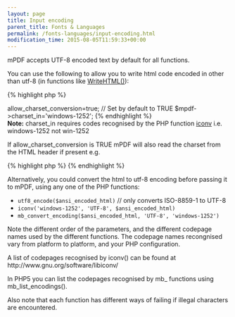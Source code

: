 ```yaml
---
layout: page
title: Input encoding
parent_title: Fonts & Languages
permalink: /fonts-languages/input-encoding.html
modification_time: 2015-08-05T11:59:33+00:00
---
```


<p>mPDF accepts UTF-8 encoded text by default for all functions.</p>
<p>You can use the following to allow you to write html code encoded in other than utf-8 (in functions like <a href="{{ "/reference/mpdf-functions/writehtml.html" | prepend: site.baseurl }}">WriteHTML()</a>):</p>

{% highlight php %}
<?php

$mpdf->allow_charset_conversion=true;  // Set by default to TRUE

$mpdf->charset_in='windows-1252';
{% endhighlight %}

<div class="alert alert-info" role="alert"><strong>Note:</strong> <span class="parameter">charset_in</span> requires codes recognised by the PHP function <a href="{{ "/reference/codepages-glyphs/iconv.html" | prepend: site.baseurl }}">iconv</a> i.e. windows-1252 not win-1252</div>
<p>If <span class="parameter">allow_charset_conversion</span> is <span class="smallblock">TRUE</span> mPDF will also read the charset from the HTML header if present e.g.</p>

{% highlight php %}
<meta http-equiv="Content-Type" content="text/html; charset=utf-8" />
{% endhighlight %}

<p>Alternatively, you could convert the html to utf-8 encoding before passing it to mPDF, using any one of the PHP functions:</p>
<ul>
<li><code>utf8_encode($ansi_encoded_html)</code> // only converts <span class="dc-title">ISO-8859-1 to UTF-8</span></li>
<li><code>iconv('windows-1252', 'UTF-8', $ansi_encoded_html)</code></li>
<li><code>mb_convert_encoding($ansi_encoded_html, 'UTF-8', 'windows-1252') </code></li>
</ul>
<p>Note the different order of the parameters, and the different codepage names used by the different functions. The codepage names recongnised vary from platform to platform, and your PHP configuration.</p>
<p>A list of codepages recognised by iconv() can be found at http://www.gnu.org/software/libiconv/</p>
<p>In PHP5 you can list the codepages recognised by mb_ functions using mb_list_encodings().</p>
<p>Also note that each function has different ways of failing if illegal characters are encountered.</p>

